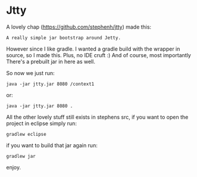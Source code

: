 
Jtty
====

A lovely chap (https://github.com/stephenh/jtty) made this: 

	A really simple jar bootstrap around Jetty.

However since I like gradle. I wanted a gradle build with the wrapper in source, so I made this. Plus, no IDE cruft :) And of course, most importantly There's a prebuilt jar in here as well.

So now we just run:

    java -jar jtty.jar 8080 /context1
	
or:

	java -jar jtty.jar 8080 .

All the other lovely stuff still exists in stephens src, if you want to open the project in eclipse simply run:

	gradlew eclipse
	
if you want to build that jar again run:

	gradlew jar
	
enjoy.